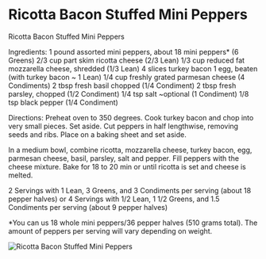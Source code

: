 # Ricotta Bacon Stuffed Mini Peppers



Ricotta Bacon Stuffed Mini Peppers

Ingredients:
1 pound assorted mini peppers, about 18 mini peppers* (6 Greens)
2/3 cup part skim ricotta cheese (2/3 Lean)
1/3 cup reduced fat mozzarella cheese, shredded (1/3 Lean)
4 slices turkey bacon
1 egg, beaten (with turkey bacon ~ 1 Lean)
1/4 cup freshly grated parmesan cheese (4 Condiments)
2 tbsp fresh basil chopped (1/4 Condiment)
2 tbsp fresh parsley, chopped (1/2 Condiment)
1/4 tsp salt ~optional (1 Condiment)
1/8 tsp black pepper (1/4 Condiment)

Directions:
Preheat oven to 350 degrees. Cook turkey bacon and chop into very small pieces. Set aside. Cut peppers in half lengthwise, removing seeds and ribs. Place on a baking sheet and set aside.

In a medium bowl, combine ricotta, mozzarella cheese, turkey bacon, egg, parmesan cheese, basil, parsley, salt and pepper. Fill peppers with the cheese mixture. Bake for 18 to 20 min or until ricotta is set and cheese is melted.

2 Servings with
1 Lean, 3 Greens, and 3 Condiments per serving (about 18 pepper halves)
or
4 Servings with
1/2 Lean, 1 1/2 Greens, and 1.5 Condiments per serving (about 9 pepper halves)

*You can us 18 whole mini peppers/36 pepper halves (510 grams total). The amount of peppers per serving will vary depending on weight.

![Ricotta Bacon Stuffed Mini Peppers](./Ricotta%20Bacon%20Stuffed%20Mini%20Peppers.png)


